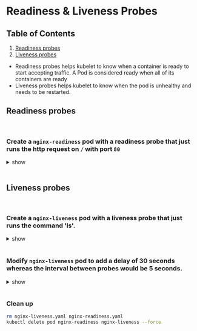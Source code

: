 # Readiness & Liveness Probes

## Table of Contents
1. [Readiness probes](#readiness-probes)
2. [Liveness probes](#liveness-probes)

 -  Readiness probes helps kubelet to know when a container is ready to start accepting traffic. A Pod is considered ready when all of its containers are ready
 - Liveness probes helps kubelet to know when the pod is unhealthy and needs to be restarted.

## Readiness probes

<br />

### Create a `nginx-readiness` pod with a readiness probe that just runs the http request on `/` with port `80`

<details><summary>show</summary><p>

```bash
kubectl run nginx-readiness --image=nginx --restart=Never --dry-run=client -o yaml > nginx-readiness.yaml
```

Edit `nginx-readiness.yaml` file to add `readinessProbe` probe as below and apply `kubectl apply -f nginx-readiness.yaml`

```YAML
apiVersion: v1
kind: Pod
metadata:
  creationTimestamp: null
  labels:
    run: nginx
  name: nginx
spec:
  containers:
  - image: nginx
    imagePullPolicy: IfNotPresent
    name: nginx
    resources: {}
    readinessProbe: # declare the readiness probe
      httpGet: # add this line
        path: / #
        port: 80 #
  dnsPolicy: ClusterFirst
  restartPolicy: Never
status: {}
```

</p></details> 

<br />

## Liveness probes

<br />

### Create a `nginx-liveness` pod with a liveness probe that just runs the command 'ls'.

<details><summary>show</summary><p>

```bash
kubectl run nginx-liveness --image=nginx --restart=Never --dry-run=client -o yaml > nginx-liveness.yaml
```

Edit `nginx-liveness.yaml` file to add `livenessProbe` probe as below and apply `kubectl apply -f nginx-liveness.yaml`

```YAML
apiVersion: v1
kind: Pod
metadata:
  creationTimestamp: null
  labels:
    run: nginx
  name: nginx
spec:
  containers:
  - image: nginx
    imagePullPolicy: IfNotPresent
    name: nginx
    resources: {}
    livenessProbe: # add liveness probe
      exec: # add this line
        command: # command definition
        - ls # ls command
  dnsPolicy: ClusterFirst
  restartPolicy: Never
status: {}
```
</p></details> 

<br />

### Modify `nginx-liveness` pod to add a delay of 30 seconds whereas the interval between probes would be 5 seconds.

<details><summary>show</summary><p>

Edit `nginx-liveness.yaml` file to update `livenessProbe` probe as below. Delete and recreate pod using `kubectl apply -f nginx-liveness.yaml`

```YAML
apiVersion: v1
kind: Pod
metadata:
  creationTimestamp: null
  labels:
    run: nginx
  name: nginx
spec:
  containers:
  - image: nginx
    imagePullPolicy: IfNotPresent
    name: nginx
    resources: {}
    livenessProbe: 
      initialDelaySeconds: 30 # add this line
      periodSeconds: 5 # add this line as well
      exec:
        command:
        - ls
  dnsPolicy: ClusterFirst
  restartPolicy: Never
status: {}
```

</p></details> 

<br />

### Clean up 

```bash
rm nginx-liveness.yaml nginx-readiness.yaml
kubectl delete pod nginx-readiness nginx-liveness --force
```